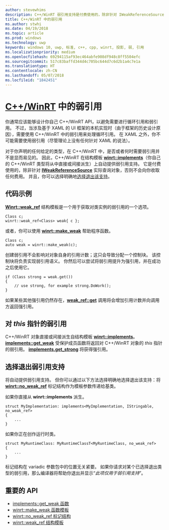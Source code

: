 ```yaml
---
author: stevewhims
description: C++/WinRT 弱引用支持是付费使用的，除非针对 IWeakReferenceSource 查询对象，否则不会向你收取任何费用。
title: C++/WinRT 中的弱引用
ms.author: stwhi
ms.date: 04/19/2018
ms.topic: article
ms.prod: windows
ms.technology: uwp
keywords: windows 10, uwp, 标准, c++, cpp, winrt, 投影, 弱, 引用
ms.localizationpriority: medium
ms.openlocfilehash: 69294115af93ec464abfe908df948c8ff5504efc
ms.sourcegitcommit: 517c83baffd344d4c705bc644d7c6d2b1a4c7e1a
ms.translationtype: HT
ms.contentlocale: zh-CN
ms.lasthandoff: 05/07/2018
ms.locfileid: "1842451"
---
```

# <a name="weak-references-in-cwinrtwindowsuwpcpp-and-winrt-apisintro-to-using-cpp-with-winrt"></a>[C++/WinRT](/windows/uwp/cpp-and-winrt-apis/intro-to-using-cpp-with-winrt) 中的弱引用
你通常应该能够设计你自己 C++/WinRT API，以避免需要进行循环引用和弱引用。 不过，当涉及基于 XAML 的 UI 框架的本机实现时（由于框架的历史设计原因），需要使用 C++/WinRT 中的弱引用来处理循环引用。 在 XAML 之外，你不可能需要使用弱引用（尽管理论上没有任何针对 XAML 的说法）。

对于你声明的任何给定的类型，在 C++/WinRT 中，是否或者何时需要弱引用并不是显而易见的。 因此，C++/WinRT 在结构模板 [**winrt::implements**](/uwp/cpp-ref-for-winrt/implements)（你自己的 C++/WinRT 类型将从中直接或间接派生）上自动提供弱引用支持。 它是付费使用的，除非针对 [**IWeakReferenceSource**](https://msdn.microsoft.com/library/br224609) 实际查询对象，否则不会向你收取任何费用。 并且，你可以选择明确地[选择退出该支持](#opting-out-of-weak-reference-support)。

## <a name="code-examples"></a>代码示例
[**Winrt::weak_ref**](/uwp/cpp-ref-for-winrt/weak-ref) 结构模板是一个用于获取对类实例的弱引用的一个选项。

```cppwinrt
Class c;
winrt::weak_ref<Class> weak{ c };
```
或者，你可以使用 [**winrt::make_weak**](/uwp/cpp-ref-for-winrt/make-weak) 帮助程序函数。

```cppwinrt
Class c;
auto weak = winrt::make_weak(c);
```

创建弱引用不会影响对对象自身的引用计数；这只会导致分配一个控制块。 该控制块将负责实现弱引用语义。 你然后可以尝试将弱引用提升为强引用，并在成功之后使用它。

```cppwinrt
if (Class strong = weak.get())
{
    // use strong, for example strong.DoWork();
}
```

如果某些其他强引用仍然存在，[**weak_ref::get**](/uwp/cpp-ref-for-winrt/weak-ref#weakrefget-function) 调用将会增加引用计数并向调用方返回强引用。

## <a name="a-weak-reference-to-the-this-pointer"></a>对 *this* 指针的弱引用
C++/WinRT 对象直接或间接派生自结构模板 [**winrt::implements**](/uwp/cpp-ref-for-winrt/implements)。 [**implements::get_weak**](/uwp/cpp-ref-for-winrt/implements#implementsgetweak-function) 受保护成员函数将返回对 C++/WinRT 对象的 *this* 指针的弱引用。 [**implements.get_strong**](/uwp/cpp-ref-for-winrt/implements#implementsgetstrong-function) 将获得强引用。

## <a name="opting-out-of-weak-reference-support"></a>选择退出弱引用支持
将自动提供弱引用支持。 但你可以通过以下方法选择明确地选择退出该支持：将 [**winrt::no_weak_ref**](/uwp/cpp-ref-for-winrt/no-weak-ref) 标记结构作为模板参数传递给基类。

如果你直接从 **winrt::implements** 派生。

```cppwinrt
struct MyImplementation: implements<MyImplementation, IStringable, no_weak_ref>
{
    ...
}
```

如果你正在创作运行时类。

```cppwinrt
struct MyRuntimeClass: MyRuntimeClassT<MyRuntimeClass, no_weak_ref>
{
    ...
}
```

标记结构在 variadic 参数包中的位置无关紧要。 如果你请求对某个已选择退出类型的弱引用，那么编译器将帮助你退出并显示“*此项仅用于弱引用支持*”。

## <a name="important-apis"></a>重要的 API
* [implements::get_weak 函数](/uwp/cpp-ref-for-winrt/implements#implementsgetweak-function)
* [winrt::make_weak 函数模板](/uwp/cpp-ref-for-winrt/make-weak)
* [winrt::no_weak_ref 标记结构](/uwp/cpp-ref-for-winrt/no-weak-ref)
* [winrt::weak_ref 结构模板](/uwp/cpp-ref-for-winrt/weak-ref)
